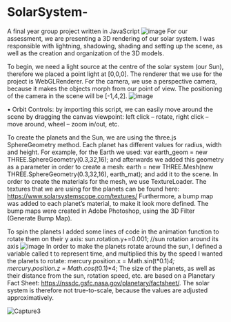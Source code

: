 # SolarSystem-
A final year group project written in JavaScript
![image](https://user-images.githubusercontent.com/61597497/158685177-adfbc2b7-9772-4de5-b59f-ff64ea1879a4.png)
For our assessment, we are presenting a 3D rendering of our solar system. I was responsible with lightning, shadowing, shading and setting up the scene, as well as the creation and organization of the 3D models.

To begin, we need a light source at the centre of the solar system (our Sun), therefore we placed a point light at [0,0,0]. The renderer that we use for the project is WebGLRenderer. For the camera, we use a perspective camera, because it makes the objects morph from our point of view. The positioning of the camera in the scene will be [-1,4,2].
![image](https://user-images.githubusercontent.com/61597497/158685308-a3897713-f62d-4d62-a780-e8771d564ec3.png)

•	Orbit Controls: by importing this script, we can easily move around the scene by dragging the canvas viewpoint: left click – rotate, right click – move around, wheel – zoom in/out, etc.

To create the planets and the Sun, we are using the three.js SphereGeometry method. Each planet has different values for radius, width and height. For example, for the Earth we used: var earth_geom = new THREE.SphereGeometry(0.3,32,16); and afterwards we added this geometry as a parameter in order to create a mesh: earth = new THREE.Mesh(new THREE.SphereGeometry(0.3,32,16), earth_mat); and add it to the scene. In order to create the materials for the mesh, we use TextureLoader. The textures that we are using for the planets can be found here: https://www.solarsystemscope.com/textures/
Furthermore, a bump map was added to each planet’s material, to make it look more defined. The bump maps were created in Adobe Photoshop, using the 3D Filter (Generate Bump Map).

To spin the planets I added some lines of code in the animation function to rotate them on their y axis:  sun.rotation.y+=0.001; //sun rotation around its axis
![image](https://user-images.githubusercontent.com/61597497/158685386-cdc2285f-b70d-4245-96a4-66c0847f6006.png)
In order to make the planets rotate around the sun, I defined a variable called t to represent time, and multiplied this by the speed I wanted the planets to rotate: 
    mercury.position.x = Math.sin(t*0.1)*4;
    mercury.position.z = Math.cos(t*0.1)*4;
The size of the planets, as well as their distance from the sun, rotation speed, etc. are based on a Planetary Fact Sheet: https://nssdc.gsfc.nasa.gov/planetary/factsheet/. The solar system is therefore not true-to-scale, because the values are adjusted approximatively.

![Capture3](https://user-images.githubusercontent.com/61597497/158685485-07eb2bd5-8180-4a69-acee-481bb3cdcc34.JPG)
